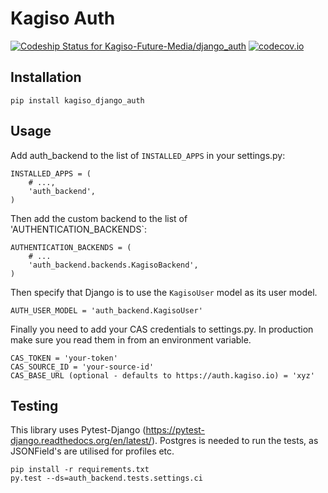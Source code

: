 # Kagiso Auth

[ ![Codeship Status for Kagiso-Future-Media/django_auth](https://codeship.com/projects/f5876350-c731-0132-3b15-4a390261e3f5/status?branch=master)](https://codeship.com/projects/74869)
[![codecov.io](https://codecov.io/github/Kagiso-Future-Media/django_auth/coverage.svg?token=LrFwE9TaXk&branch=master)](https://codecov.io/github/Kagiso-Future-Media/django_auth?branch=master)

## Installation
`pip install kagiso_django_auth`

## Usage
Add auth_backend to the list of `INSTALLED_APPS` in your settings.py:

```
INSTALLED_APPS = (
    # ...,
    'auth_backend',
)
```

Then add the custom backend to the list of 'AUTHENTICATION_BACKENDS`:

```
AUTHENTICATION_BACKENDS = (
    # ...
    'auth_backend.backends.KagisoBackend',
)
```

Then specify that Django is to use the `KagisoUser` model as its user model.

```
AUTH_USER_MODEL = 'auth_backend.KagisoUser'
```

Finally you need to add your CAS credentials to settings.py.
In production make sure you read them in from an environment variable.

```
CAS_TOKEN = 'your-token'
CAS_SOURCE_ID = 'your-source-id'
CAS_BASE_URL (optional - defaults to https://auth.kagiso.io) = 'xyz'
```

## Testing
This library uses Pytest-Django (https://pytest-django.readthedocs.org/en/latest/).
Postgres is needed to run the tests, as JSONField's are utilised for profiles etc.

```
pip install -r requirements.txt
py.test --ds=auth_backend.tests.settings.ci
```

